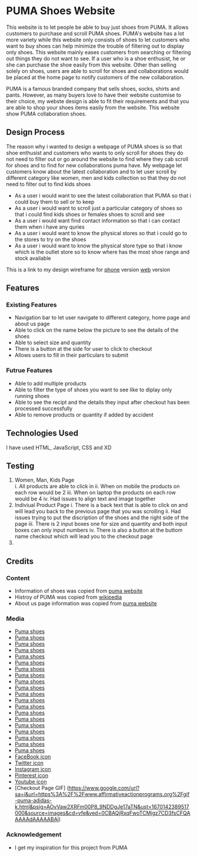 # PUMA Shoes Website
This website is to let people be able to buy just shoes from PUMA. It allows customers to purchase and scroll PUMA shoes. PUMA's website has a lot more variety while this website only consists of shoes to let customers who want to buy shoes can help minimize the trouble of filtering out to display only shoes. This website mainly eases customers from searching or filtering out things they do not want to see. If a user who is a shoe enthusist, he or she can purchase the shoe easily from this website. Other than selling solely on shoes, users are able to scroll for shoes and collaborations would be placed at the home page to notify customers of the new collaboration. 

PUMA is a famous branded company that sells shoes, socks, shirts and pants. However, as many buyers love to have their website customise to their choice, my webste design is able to fit their requirements and that you are able to shop your shoes items easily from the website. This website show PUMA collaboration shoes.

## Design Process
The reason why i wanted to design a webpage of PUMA shoes is so that shoe enthusist and customers who wants to only scroll for shoes they do not need to filter out or go around the website to find where they cab scroll for shoes and to find for new collaborations puma have. My webpage let customers know about the latest collaboration and to let user scroll by different category like women, men and kids collection so that they do not need to filter out to find kids shoes
- As a user i would want to see the latest collaboration that PUMA so that i could buy them to sell or to keep
- As a user i would want to scroll just a particular category of shoes so that i could find kids shoes or females shoes to scroll and see
- As a user i would want find contact information so that i can contact them when i have any quries 
- As a user i would want to know the physical stores so that i could go to the stores to try on the shoes
- As a user i would want to know the physical store type so that i know which is the outlet store so to know where has the most shoe range and stock available 

This is a link to my design wireframe for [phone](https://xd.adobe.com/view/e117b908-6ddd-4011-9298-cdd1a80073ed-b444/) version [web](https://xd.adobe.com/view/e6412877-44b1-4afb-9239-cc6b6a545d89-b312/) version

## Features
### Existing Features
- Navigation bar to let user navigate to different category, home page and about us page
- Able to click on the name below the picture to see the details of the shoes
- Able to select size and quantity
- There is a button at the side for user to click to checkout
- Allows users to fill in their particulars to submit 
### Futrue Features
- Able to add multiple products 
- Able to filter the type of shoes you want to see like to diplay only running shoes
- Able to see the recipt and the details they input after checkout has been processed successfully 
- Able to remove products or quantity if added by accident
## Technologies Used
I have used HTML, JavaScript, CSS and XD
## Testing
1. Women, Man, Kids Page  
    i. All products are able to click in 
  ii. When on mobile the products on each row would be 2
  iii. When on laptop the products on each row would be 4
  iv. Had issues to align text and image together
2. Indiviual Product Page
  i. There is a back text that is able to click on and will lead you back to the previous page that you was scrolling 
  ii. Had issues trying to put the discription of the shoes and the right side of the page 
  iii. There is 2 input boxes one for size and quantity and both input boxes can only input numbers
  iv. There is also a button at the buttom name checkout which will lead you to the checkout page 
3. 
## Credits
### Content
- Information of shoes was copied from [puma website](https://sg.puma.com/)
- Histroy of PUMA was copied from [wikipedia](https://en.wikipedia.org/wiki/Puma_(brand))
- About us page information was copied from [puma website](https://sg.puma.com/)
### Media
- [Puma shoes](https://images.puma.com/image/upload/f_auto,q_auto,b_rgb:fafafa,w_600,h_600/global/387049/01/sv01/fnd/SEA/fmt/png/PUMA-x-COCA-COLA-Suede-Sneakers)
- [Puma shoes](https://images.puma.com/image/upload/f_auto,q_auto,b_rgb:fafafa,w_600,h_600/global/387027/01/sv01/fnd/SEA/fmt/png/PUMA-x-COCA-COLA-Slipstream-Sneakers)
- [Puma shoes](https://images.puma.com/image/upload/f_auto,q_auto,b_rgb:fafafa,w_600,h_600/global/387217/01/sv01/fnd/SEA/fmt/png/PUMA-x-COCA-COLA-Rider-FV-Limited-Edition-Sneakers)
- [Puma shoes](https://images.puma.com/image/upload/f_auto,q_auto,b_rgb:fafafa,w_600,h_600/global/387023/01/sv01/fnd/SEA/fmt/png/PUMA-x-COCA-COLA-Rider-FV-Sneakers)
- [Puma shoes](https://images.puma.com/image/upload/f_auto,q_auto,b_rgb:fafafa,w_600,h_600/global/376187/02/sv01/fnd/SEA/fmt/png/Softride-Premier-Women's-Running-Shoes)
- [Puma shoes](https://images.puma.com/image/upload/f_auto,q_auto,b_rgb:fafafa,w_600,h_600/global/372276/01/sv01/fnd/SEA/fmt/png/Leadcat-FTR-Slides)
- [Puma shoes](https://images.puma.com/image/upload/f_auto,q_auto,b_rgb:fafafa,w_600,h_600/global/195277/02/sv01/fnd/SEA/fmt/png/Prowl-Slip-On-Shine-Women's-Training-Shoes)
- [Puma shoes](https://images.puma.com/image/upload/f_auto,q_auto,b_rgb:fafafa,w_600,h_600/global/376582/16/sv01/fnd/SEA/fmt/png/TRC-Blaze-Court-Basketball-Shoes)
- [Puma shoes](https://images.puma.com/image/upload/f_auto,q_auto,b_rgb:fafafa,w_600,h_600/global/195163/03/sv01/fnd/SEA/fmt/png/Better-Foam-Emerge-3D-Men's-Running-Shoes)
- [Puma shoes](https://images.puma.com/image/upload/f_auto,q_auto,b_rgb:fafafa,w_600,h_600/global/194681/02/sv01/fnd/SEA/fmt/png/Eternity-Nitro-Men's-Running-Shoes)
- [Puma shoes](https://images.puma.com/image/upload/f_auto,q_auto,b_rgb:fafafa,w_600,h_600/global/376049/08/sv01/fnd/SEA/fmt/png/PWRFRAME-Men's-Training-Shoes)
- [Puma shoes](https://images.puma.com/image/upload/f_auto,q_auto,b_rgb:fafafa,w_600,h_600/global/371044/02/sv01/fnd/SEA/fmt/png/Cool-Cat-V-Sandals-Men)
- [Puma shoes](https://images.puma.com/image/upload/f_auto,q_auto,b_rgb:fafafa,w_600,h_600/global/387419/01/sv01/fnd/SEA/fmt/png/PUMA-x-POK%C3%89MON-Rider-FV-Bulbasaur-Sneakers-Youth)
- [Puma shoes](https://images.puma.com/image/upload/f_auto,q_auto,b_rgb:fafafa,w_600,h_600/global/387815/01/sv01/fnd/SEA/fmt/png/PUMA-x-POK%C3%89MON-Rider-FV-Pikachu-Sneakers-Kids)
- [Puma shoes](https://images.puma.com/image/upload/f_auto,q_auto,b_rgb:fafafa,w_600,h_600/global/387809/01/sv01/fnd/SEA/fmt/png/PUMA-x-POK%C3%89MON-Sliptream-Lo-Charmander-Sneakers-Youth)
- [Puma shoes](https://images.puma.com/image/upload/f_auto,q_auto,b_rgb:fafafa,w_600,h_600/global/387420/01/sv01/fnd/SEA/fmt/png/PUMA-x-POK%C3%89MON-Rider-FV-Bulbasaur-Sneakers-Kids)
- [Puma shoes](https://images.puma.com/image/upload/f_auto,q_auto,b_rgb:fafafa,w_600,h_600/global/387811/01/sv01/fnd/SEA/fmt/png/PUMA-x-POK%C3%89MON-Slipstream-Lo-Charmander-Alternative-Closure-Sneakers-Babies)
- [Puma shoes](https://images.puma.com/image/upload/f_auto,q_auto,b_rgb:fafafa,w_600,h_600/global/387813/01/sv01/fnd/SEA/fmt/png/PUMA-x-POK%C3%89MON-Rider-FV-Bulbasaur-Sneakers-Babies)
- [Puma shoes](https://images.puma.com/image/upload/f_auto,q_auto,b_rgb:fafafa,w_600,h_600/global/370677/31/sv01/fnd/SEA/fmt/png/Carina-L-Youth-Trainers)
- [Puma shoes](https://sg.puma.com/sg/en/pd/future-3.3-fg%2Fag-youth-football-boots/106773.html?dwvar_106773_color=01)
- [FaceBook icon](https://encrypted-tbn0.gstatic.com/images?q=tbn:ANd9GcS9vp0dfW9JUcWhf1YnGJRtLr00ejK6SqygKA&usqp=CAU)
- [Twitter icon](https://cdn-icons-png.flaticon.com/128/145/145812.png)
- [Instagram icon](https://cdn.pixabay.com/photo/2017/11/10/05/04/instagram-2935404__340.png)
- [Pinterest icon](https://cdn.pixabay.com/photo/2022/01/11/15/02/pinterest-6930796__340.png)
- [Youtube icon](https://cdn.pixabay.com/photo/2017/11/10/05/05/youtube-2935416__340.png)
- [Checkout Page GIF] (https://www.google.com/url?sa=i&url=https%3A%2F%2Fwww.affirmativeactionprograms.org%2Fgif-puma-adidas-k.html&psig=AOvVaw2XRFm00P8_9NDDgJe17aTN&ust=1670142389517000&source=images&cd=vfe&ved=0CBAQjRxqFwoTCMjgz7CD3fsCFQAAAAAdAAAAABAj)
### Acknowledgement
- I get my inspiration for this project from PUMA
